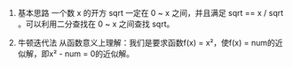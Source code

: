 1. 基本思路
一个数 x 的开方 sqrt 一定在 0 ~ x 之间，并且满足 sqrt == x / sqrt 。可以利用二分查找在 0 ~ x 之间查找 sqrt。

2. 牛顿迭代法
从函数意义上理解：我们是要求函数f(x) = x²，使f(x) = num的近似解，即x² - num = 0的近似解。
